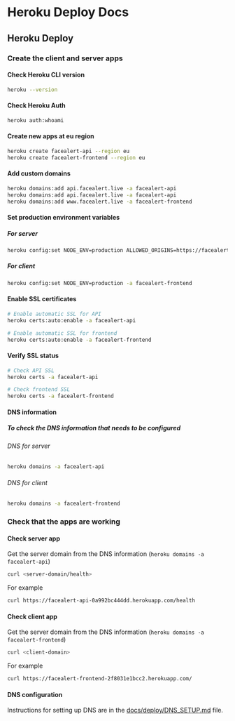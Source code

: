 # Heroku Deploy Docs

## Heroku Deploy

### Create the client and server apps

#### Check Heroku CLI version

```bash
heroku --version
```

#### Check Heroku Auth

```bash
heroku auth:whoami
```

#### Create new apps at eu region

```bash
heroku create facealert-api --region eu
heroku create facealert-frontend --region eu
```

#### Add custom domains

```bash
heroku domains:add api.facealert.live -a facealert-api
heroku domains:add api.facealert.live -a facealert-api
heroku domains:add www.facealert.live -a facealert-frontend
```

#### Set production environment variables

##### For server

```bash
heroku config:set NODE_ENV=production ALLOWED_ORIGINS=https://facealert.live,https://www.facealert.live -a facealert-api
```

##### For client

```bash
heroku config:set NODE_ENV=production -a facealert-frontend
```

#### Enable SSL certificates

```bash
# Enable automatic SSL for API
heroku certs:auto:enable -a facealert-api

# Enable automatic SSL for frontend  
heroku certs:auto:enable -a facealert-frontend
```

#### Verify SSL status

```bash
# Check API SSL
heroku certs -a facealert-api

# Check frontend SSL
heroku certs -a facealert-frontend
```

#### DNS information

##### To check the DNS information that needs to be configured

###### DNS for server

```bash
heroku domains -a facealert-api
```

###### DNS for client

```bash
heroku domains -a facealert-frontend
```

### Check that the apps are working

#### Check server app

Get the server domain from the DNS information (`heroku domains -a facealert-api`)

```bash
curl <server-domain/health>
```

For example

```bash
curl https://facealert-api-0a992bc444dd.herokuapp.com/health
```

#### Check client app

Get the server domain from the DNS information (`heroku domains -a facealert-frontend`)

```bash
curl <client-domain>
```

For example

```bash
curl https://facealert-frontend-2f8031e1bcc2.herokuapp.com/
```

#### DNS configuration

Instructions for setting up DNS are in the [docs/deploy/DNS_SETUP.md](DNS_SETUP.md) file.
